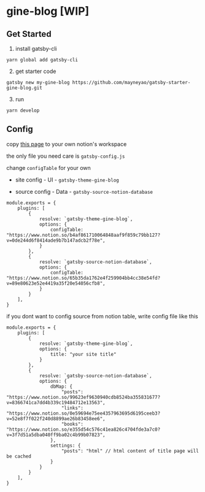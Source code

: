 # gine-blog [WIP]



## Get Started


1. install gatsby-cli

```
yarn global add gatsby-cli
```

2. get starter code 

```
gatsby new my-gine-blog https://github.com/mayneyao/gatsby-starter-gine-blog.git

```
3. run 

```
yarn develop
```

## Config

copy [this page](https://www.notion.so/share-blog-table-60e00520137944a4a45a437c7d089488) to your own notion's workspace

the only file you need care is `gatsby-config.js`

change `configTable` for your own

+ site config - UI -  `gatsby-theme-gine-blog` 
    
+ source config - Data -  `gatsby-source-notion-database` 
    

```
module.exports = {
    plugins: [
        {
            resolve: `gatsby-theme-gine-blog`,
            options: {
                configTable: "https://www.notion.so/b4af861710064848aaf9f859c79bb127?v=0de244d6f8414ade9b7b147adcb2f78e", 
            }
        },
        {
            resolve: `gatsby-source-notion-database`,
            options: {
                configTable: "https://www.notion.so/65b35da1762e4f259904bb4cc38e54fd?v=89e80623e52e4419a35f20e54056cfb8", 
            }
        }
    ],
}
```

if you dont want to config source from notion table, write config file like this

```
module.exports = {
    plugins: [
        {
            resolve: `gatsby-theme-gine-blog`,
            options: {
                title: "your site title"
            }
        },
        {
            resolve: `gatsby-source-notion-database`,
            options: {
                dbMap: {
                    "posts": "https://www.notion.so/99623ef9630940cdb8524ba355831677?v=8366741ca7dd4b339c19484712e13563",
                    "links": "https://www.notion.so/0e59694e75ee4357963695d6195ceeb3?v=52e8f7f022f240d8899ae26b83458ee6",
                    "books": "https://www.notion.so/e355d54c576c41ea826c4704fde3a7c0?v=3f7d51a5dba040ff9ba02c4b99b07823",
                },
                settings: {
                    "posts": "html" // html content of title page will be cached
                }
            }
        }
    ],
}
```